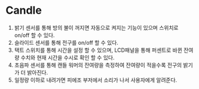 # Candle

1. 밝기 센서를 통해 방의 불이 꺼지면 자동으로 켜지는 기능이 있으며 스위치로 on/off 할 수 있다.
2. 슬라이드 센서를 통해 전구를 on/off 할 수 있다.
3. 택트 스위치를 통해 시간을 설정 할 수 있으며, LCD패널을 통해 퍼센트로 바뀐 잔여량 수치와 현재 시간을 수시로 확인 할 수 있다.
4. 초음파 센서를 통해 캔들 워머의 잔여량을 측정하여 잔여량이 적을수록 전구의 밝기가 더 밝아진다.
5. 일정량 이하로 내려가면 피에조 부저에서 소리가 나서 사용자에게 알려준다.
